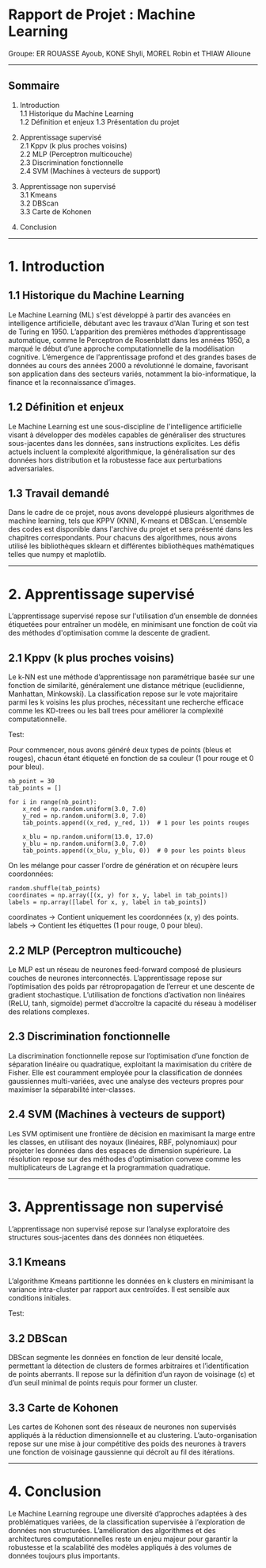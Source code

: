 # Rapport de Projet : Machine Learning
Groupe: ER ROUASSE Ayoub, KONE Shyli, MOREL Robin et THIAW Alioune

---

## Sommaire

 1. Introduction  
   1.1 Historique du Machine Learning  
   1.2 Définition et enjeux
   1.3 Présentation du projet  

3. Apprentissage supervisé  
   2.1 Kppv (k plus proches voisins)  
   2.2 MLP (Perceptron multicouche)  
   2.3 Discrimination fonctionnelle  
   2.4 SVM (Machines à vecteurs de support)  

4. Apprentissage non supervisé  
   3.1 Kmeans  
   3.2 DBScan  
   3.3 Carte de Kohonen  

5. Conclusion  

--- 

# 1. Introduction

## 1.1 Historique du Machine Learning

Le Machine Learning (ML) s'est développé à partir des avancées en intelligence artificielle, débutant avec les travaux d'Alan Turing et son test de Turing en 1950. L’apparition des premières méthodes d’apprentissage automatique, comme le Perceptron de Rosenblatt dans les années 1950, a marqué le début d’une approche computationnelle de la modélisation cognitive. L’émergence de l’apprentissage profond et des grandes bases de données au cours des années 2000 a révolutionné le domaine, favorisant son application dans des secteurs variés, notamment la bio-informatique, la finance et la reconnaissance d’images.

## 1.2 Définition et enjeux

Le Machine Learning est une sous-discipline de l'intelligence artificielle visant à développer des modèles capables de généraliser des structures sous-jacentes dans les données, sans instructions explicites. Les défis actuels incluent la complexité algorithmique, la généralisation sur des données hors distribution et la robustesse face aux perturbations adversariales.

## 1.3 Travail demandé

Dans le cadre de ce projet, nous avons developpé plusieurs algorithmes de machine learning, tels que KPPV (KNN), K-means et DBScan. L'ensemble des codes est disponible dans l'archive du projet et sera présenté dans les chapitres correspondants.
Pour chacuns des algorithmes, nous avons utilisé les bibliothèques sklearn et différentes bibliothèques mathématiques telles que numpy et maplotlib.

--- 

# 2. Apprentissage supervisé

L’apprentissage supervisé repose sur l'utilisation d’un ensemble de données étiquetées pour entraîner un modèle, en minimisant une fonction de coût via des méthodes d'optimisation comme la descente de gradient.

## 2.1 Kppv (k plus proches voisins)

Le k-NN est une méthode d’apprentissage non paramétrique basée sur une fonction de similarité, généralement une distance métrique (euclidienne, Manhattan, Minkowski). La classification repose sur le vote majoritaire parmi les k voisins les plus proches, nécessitant une recherche efficace comme les KD-trees ou les ball trees pour améliorer la complexité computationnelle.

Test: 

Pour commencer, nous avons généré deux types de points (bleus et rouges), chacun étant étiqueté en fonction de sa couleur (1 pour rouge et 0 pour bleu).

```
nb_point = 30
tab_points = []

for i in range(nb_point):
    x_red = np.random.uniform(3.0, 7.0)
    y_red = np.random.uniform(3.0, 7.0)
    tab_points.append((x_red, y_red, 1))  # 1 pour les points rouges

    x_blu = np.random.uniform(13.0, 17.0)
    y_blu = np.random.uniform(3.0, 7.0)
    tab_points.append((x_blu, y_blu, 0))  # 0 pour les points bleus

```
On les mélange pour casser l'ordre de génération et on récupère leurs coordonnées:

```
random.shuffle(tab_points)
coordinates = np.array([(x, y) for x, y, label in tab_points])
labels = np.array([label for x, y, label in tab_points])

```
coordinates → Contient uniquement les coordonnées (x, y) des points.
labels → Contient les étiquettes (1 pour rouge, 0 pour bleu).

## 2.2 MLP (Perceptron multicouche)

Le MLP est un réseau de neurones feed-forward composé de plusieurs couches de neurones interconnectés. L’apprentissage repose sur l’optimisation des poids par rétropropagation de l’erreur et une descente de gradient stochastique. L’utilisation de fonctions d’activation non linéaires (ReLU, tanh, sigmoïde) permet d’accroître la capacité du réseau à modéliser des relations complexes.

## 2.3 Discrimination fonctionnelle

La discrimination fonctionnelle repose sur l’optimisation d’une fonction de séparation linéaire ou quadratique, exploitant la maximisation du critère de Fisher. Elle est couramment employée pour la classification de données gaussiennes multi-variées, avec une analyse des vecteurs propres pour maximiser la séparabilité inter-classes.

## 2.4 SVM (Machines à vecteurs de support)

Les SVM optimisent une frontière de décision en maximisant la marge entre les classes, en utilisant des noyaux (linéaires, RBF, polynomiaux) pour projeter les données dans des espaces de dimension supérieure. La résolution repose sur des méthodes d'optimisation convexe comme les multiplicateurs de Lagrange et la programmation quadratique.

--- 

# 3. Apprentissage non supervisé

L’apprentissage non supervisé repose sur l’analyse exploratoire des structures sous-jacentes dans des données non étiquetées.

## 3.1 Kmeans

L’algorithme Kmeans partitionne les données en k clusters en minimisant la variance intra-cluster par rapport aux centroïdes. Il est sensible aux conditions initiales.

Test:



## 3.2 DBScan

DBScan segmente les données en fonction de leur densité locale, permettant la détection de clusters de formes arbitraires et l’identification de points aberrants. Il repose sur la définition d’un rayon de voisinage (ε) et d’un seuil minimal de points requis pour former un cluster.

## 3.3 Carte de Kohonen

Les cartes de Kohonen sont des réseaux de neurones non supervisés appliqués à la réduction dimensionnelle et au clustering. L’auto-organisation repose sur une mise à jour compétitive des poids des neurones à travers une fonction de voisinage gaussienne qui décroît au fil des itérations.

---

# 4. Conclusion

Le Machine Learning regroupe une diversité d’approches adaptées à des problématiques variées, de la classification supervisée à l’exploration de données non structurées. L’amélioration des algorithmes et des architectures computationnelles reste un enjeu majeur pour garantir la robustesse et la scalabilité des modèles appliqués à des volumes de données toujours plus importants.

